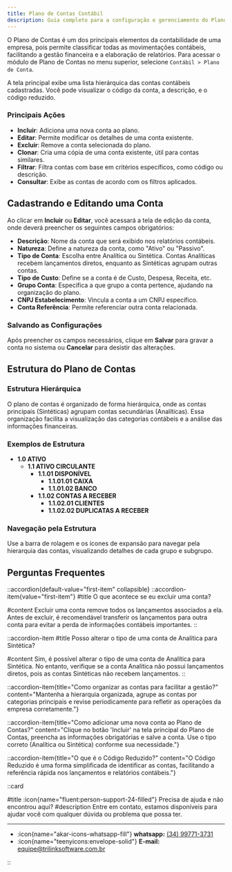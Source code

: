 ```yaml
---
title: Plano de Contas Contábil
description: Guia completo para a configuração e gerenciamento do Plano de Contas Contábil.
---
```


O Plano de Contas é um dos principais elementos da contabilidade de uma empresa, pois permite classificar todas as movimentações contábeis, facilitando a gestão financeira e a elaboração de relatórios. Para acessar o módulo de Plano de Contas no menu superior, selecione `Contábil > Plano de Conta`.

A tela principal exibe uma lista hierárquica das contas contábeis cadastradas. Você pode visualizar o código da conta, a descrição, e o código reduzido.

### Principais Ações

- **Incluir**: Adiciona uma nova conta ao plano.
- **Editar**: Permite modificar os detalhes de uma conta existente.
- **Excluir**: Remove a conta selecionada do plano.
- **Clonar**: Cria uma cópia de uma conta existente, útil para contas similares.
- **Filtrar**: Filtra contas com base em critérios específicos, como código ou descrição.
- **Consultar**: Exibe as contas de acordo com os filtros aplicados.

## Cadastrando e Editando uma Conta

Ao clicar em **Incluir** ou **Editar**, você acessará a tela de edição da conta, onde deverá preencher os seguintes campos obrigatórios:

- **Descrição**: Nome da conta que será exibido nos relatórios contábeis.
- **Natureza**: Define a natureza da conta, como "Ativo" ou "Passivo".
- **Tipo de Conta**: Escolha entre Analítica ou Sintética. Contas Analíticas recebem lançamentos diretos, enquanto as Sintéticas agrupam outras contas.
- **Tipo de Custo**: Define se a conta é de Custo, Despesa, Receita, etc.
- **Grupo Conta**: Especifica a que grupo a conta pertence, ajudando na organização do plano.
- **CNPJ Estabelecimento**: Vincula a conta a um CNPJ específico.
- **Conta Referência**: Permite referenciar outra conta relacionada.

### **Salvando as Configurações**

Após preencher os campos necessários, clique em **Salvar** para gravar a conta no sistema ou **Cancelar** para desistir das alterações.

## Estrutura do Plano de Contas

### Estrutura Hierárquica

O plano de contas é organizado de forma hierárquica, onde as contas principais (Sintéticas) agrupam contas secundárias (Analíticas). Essa organização facilita a visualização das categorias contábeis e a análise das informações financeiras.

### Exemplos de Estrutura

- **1.0 ATIVO**
  - **1.1 ATIVO CIRCULANTE**
    - **1.1.01 DISPONÍVEL**
      - **1.1.01.01 CAIXA**
      - **1.1.01.02 BANCO**
    - **1.1.02 CONTAS A RECEBER**
      - **1.1.02.01 CLIENTES**
      - **1.1.02.02 DUPLICATAS A RECEBER**

### Navegação pela Estrutura

Use a barra de rolagem e os ícones de expansão para navegar pela hierarquia das contas, visualizando detalhes de cada grupo e subgrupo.

## Perguntas Frequentes

::accordion{default-value="first-item" collapsible}
  ::accordion-item{value="first-item"}
  #title
  O que acontece se eu excluir uma conta?

  #content
  Excluir uma conta remove todos os lançamentos associados a ela. Antes de excluir, é recomendável transferir os lançamentos para outra conta para evitar a perda de informações contábeis importantes.
  ::

  ::accordion-item
  #title
  Posso alterar o tipo de uma conta de Analítica para Sintética?

  #content
  Sim, é possível alterar o tipo de uma conta de Analítica para Sintética. No entanto, verifique se a conta Analítica não possui lançamentos diretos, pois as contas Sintéticas não recebem lançamentos.
  ::

  ::accordion-item{title="Como organizar as contas para facilitar a gestão?" content="Mantenha a hierarquia organizada, agrupe as contas por categorias principais e revise periodicamente para refletir as operações da empresa corretamente."}
  
  ::accordion-item{title="Como adicionar uma nova conta ao Plano de Contas?" content="Clique no botão 'Incluir' na tela principal do Plano de Contas, preencha as informações obrigatórias e salve a conta. Use o tipo correto (Analítica ou Sintética) conforme sua necessidade."}
  
  ::accordion-item{title="O que é o Código Reduzido?" content="O Código Reduzido é uma forma simplificada de identificar as contas, facilitando a referência rápida nos lançamentos e relatórios contábeis."}

::card

#title
:icon{name="fluent:person-support-24-filled"} Precisa de ajuda e não encontrou aqui?
#description
Entre em contato, estamos disponíveis para ajudar você com qualquer dúvida ou problema que possa ter.

---

- :icon{name="akar-icons-whatsapp-fill"} **whatsapp:** [(34) 99771-3731](https://wa.me/trilinksoftware)
- :icon{name="teenyicons:envelope-solid"} **E-mail:** [equipe@trilinksoftware.com.br](mailto:equipe@trilinksoftware.com.br)

::

